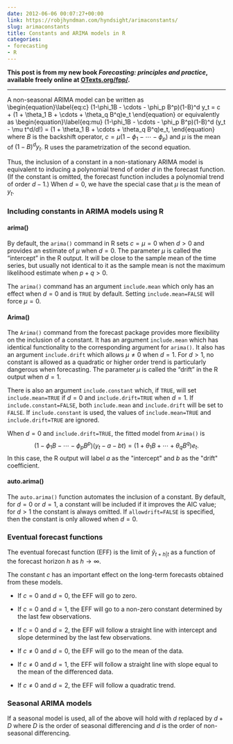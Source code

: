 ```yaml
---
date: 2012-06-06 00:07:27+00:00
link: https://robjhyndman.com/hyndsight/arimaconstants/
slug: arimaconstants
title: Constants and ARIMA models in R
categories:
- forecasting
- R
---
```


**This post is from my new book _Forecasting: principles and practice_, available freely online at [OTexts.org/fpp/](http://otexts.org/fpp/).**


* * *


A non-seasonal ARIMA model can be written as
\begin{equation}\label{eq:c}
(1-\phi_1B - \cdots - \phi_p B^p)(1-B)^d y_t = c + (1 + \theta_1 B + \cdots + \theta_q B^q)e_t
\end{equation}
or equivalently as
\begin{equation}\label{eq:mu}
(1-\phi_1B - \cdots - \phi_p B^p)(1-B)^d (y_t - \mu t^d/d!) = (1 + \theta_1 B + \cdots + \theta_q B^q)e_t,
\end{equation}
where $B$ is the backshift operator, $c = \mu(1-\phi_1 - \cdots - \phi_p )$ and $\mu$ is the mean of $(1-B)^d y_t$. R uses the parametrization of the second equation.<!-- more -->

Thus, the inclusion of a constant in a non-stationary ARIMA model is equivalent to inducing a polynomial trend of order $d$ in the forecast function. (If the constant is omitted, the forecast function includes a polynomial trend of order $d-1$.) When $d=0$, we have the special case that $\mu$ is the mean of $y_t$.


### Including constants in ARIMA models using R



#### arima()


By default, the `arima()` command in R sets $c=\mu=0$ when $d>0$ and provides an estimate of $\mu$ when $d=0$. The parameter $\mu$ is called the “intercept” in the R output. It will be close to the sample mean of the time series, but usually not identical to it as the sample mean is not the maximum likelihood estimate when $p+q>0$.

The `arima()` command has an argument `include.mean` which only has an effect when $d=0$ and is `TRUE` by default. Setting `include.mean=FALSE` will force $\mu=0$.


#### Arima()


The `Arima()` command from the forecast package provides more flexibility on the inclusion of a constant. It has an argument `include.mean` which has identical functionality to the corresponding argument for `arima()`. It also has an argument `include.drift` which allows $\mu\ne0$ when $d=1$. For $d>1$, no constant is allowed as a quadratic or higher order trend is particularly dangerous when forecasting. The parameter $\mu$ is called the “drift” in the R output when $d=1$.

There is also an argument `include.constant` which, if `TRUE`, will set `include.mean=TRUE` if $d=0$ and `include.drift=TRUE` when $d=1$. If `include.constant=FALSE`, both `include.mean` and `include.drift` will be set to `FALSE`. If `include.constant` is used, the values of `include.mean=TRUE` and `include.drift=TRUE` are ignored.

When $d=0$ and `include.drift=TRUE`, the fitted model from `Arima()` is $$(1-\phi_1B - \cdots - \phi_p B^p) (y_t - a - bt) = (1 + \theta_1 B + \cdots + \theta_q B^q)e_t.
$$
In this case, the R output will label $a$ as the "intercept" and $b$ as the "drift" coefficient.


#### auto.arima()


The `auto.arima()` function automates the inclusion of a constant. By default, for $d=0$ or $d=1$, a constant will be included if it improves the AIC value; for $d>1$ the constant is always omitted. If `allowdrift=FALSE` is specified, then the constant is only allowed when $d=0$.


### Eventual forecast functions


The eventual forecast function (EFF) is the limit of $\hat{y}_{t+h|t}$ as a function of the forecast horizon $h$ as $h\rightarrow\infty$.

The constant $c$ has an important effect on the long-term forecasts obtained from these models.



  * If $c=0$ and $d=0$, the EFF will go to zero.

  * If $c=0$ and $d=1$, the EFF will go to a non-zero constant determined by the last few observations.

  * If $c=0$ and $d=2$, the EFF will follow a straight line with intercept and slope determined by the last few observations.

  * If $c\ne0$ and $d=0$, the EFF will go to the mean of the data.

  * If $c\ne0$ and $d=1$, the EFF will follow a straight line with slope equal to the mean of the differenced data.

  * If $c\ne0$ and $d=2$, the EFF will follow a quadratic trend.



### Seasonal ARIMA models


If a seasonal model is used, all of the above will hold with $d$ replaced by $d+D$ where $D$ is the order of seasonal differencing and $d$ is the order of non-seasonal differencing.
